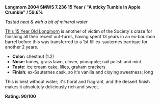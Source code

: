 **Longmorn 2004 SMWS 7.236 15 Year / "A sticky Tumble In Apple Crumble" / 59.6%**

*Tasted neat & with a bit of mineral water*

[This 15 Year Old Longmorn](https://www.whiskybase.com/whiskies/whisky/157645/longmorn-2004-smws-7236) is another of victim of the Society's craze for finishing all their recent out-turns, having spent 13 years in an ex-bourbon barrel before this was transferred to a 1st fill ex-sauternes barrique for another 2 years.

* **Color:** chestnut (1.2)
* **Nose:** honey, grass lawn, clover, pineapple; nail polish and mint
* **Taste:** ice cream cake, lilies, graham crackers   
* **Finish:** ex-Sauternes cask, so it's vanilla and cloying sweetness; long

This is best without water; it's floral and fragrant, and the dessert finish makes it absolutely deliciously rich and sweet.

**Rating: 90/100**